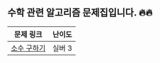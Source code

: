 ## 수학 관련 알고리즘 문제집입니다. 🔥🔥

| 문제 링크 | 난이도 | 
| :--: | :--: |
|[소수 구하기](https://www.acmicpc.net/problem/1929) | 실버 3|
